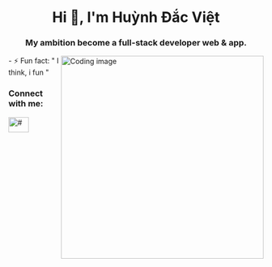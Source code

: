 <h1 align="center">Hi 👋, I'm Huỳnh Đắc Việt</h1>
<h3 align="center"> My ambition become a full-stack developer web & app.</h3>
<img align="right" alt="Coding image"
width="400"
src="https://i.pinimg.com/736x/92/58/f0/9258f0c267185004768575b28cb58f55.jpg" />
- ⚡ Fun fact: " I think, i fun "
<h3 align="left">Connect with me:</h3>
<p align="left">
<a href="https://www.facebook.com/huynh.viet.7771/" target="blank"><img align="center" src="https://raw.githubusercontent.com/rahuldkjain/github-profile-readme-generator/master/src/images/icons/Social/facebook.svg" alt="#" height="30" width="40" /></a>
</p>


